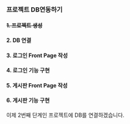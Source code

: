 ### 프로젝트 DB연동하기 

#### ~~1. 프로젝트 생성~~

#### 2. DB 연결

#### 3. 로그인 Front Page 작성

#### 4. 로그인 기능 구현

#### 5. 게시판 Front Page 작성

#### 6. 게시판 기능 구현


이제 2번째 단계인 프로젝트에 DB를 연결하겠습니다. 